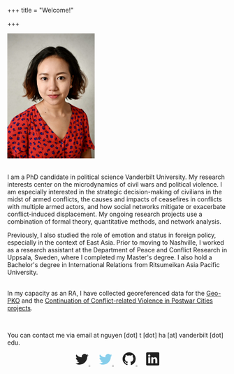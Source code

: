 +++
title = "Welcome!"

+++

<div class="row">
  <div class="col-4"><img src="images/ha-profile2023nov-01.jpg" style="width:200px;"/></div>
  <div class="col-8">
  <br>  
  <p>I am a PhD candidate in political science Vanderbilt University. My research interests center on the microdynamics of civil wars and political violence. I am especially interested in the strategic decision-making of civilians in the midst of armed conflicts, the causes and impacts of ceasefires in conflicts with multiple armed actors, and how social networks mitigate or exacerbate conflict-induced displacement. My ongoing research projects use a combination of formal theory, quantitative methods, and network analysis.</p>
  
  <p>Previously, I also studied the role of emotion and status in foreign policy, especially in the context of East Asia. Prior to moving to Nashville, I worked as a research assistant at the Department of Peace and Conflict Research in Uppsala, Sweden, where I completed my Master's degree. I also hold a Bachelor's degree in International Relations from Ritsumeikan Asia Pacific University.</p> <br/>  In my capacity as an RA, I have collected georeferenced data for the <a href="https://www.pcr.uu.se/data/geo-pko/">Geo-PKO</a> and the <a href="https://pcr.uu.se/research/research-themes/conflict-dynamics/the-continuation-of-violence-in-postwar-cities/">Continuation of Conflict-related Violence in Postwar Cities projects</a>. </p>
  <br>
  
  You can contact me via email at nguyen [dot] t [dot] ha [at] vanderbilt [dot] edu. 


<p style="text-align:center">
<a href="https://twitter.com/HaThaoNguyen">
<svg xmlns="http://www.w3.org/2000/svg" width="30" height="30" fill="#222222" class="bi bi-twitter" viewBox="0 0 16 16">
  <path d="M5.026 15c6.038 0 9.341-5.003 9.341-9.334 0-.14 0-.282-.006-.422A6.685 6.685 0 0 0 16 3.542a6.658 6.658 0 0 1-1.889.518 3.301 3.301 0 0 0 1.447-1.817 6.533 6.533 0 0 1-2.087.793A3.286 3.286 0 0 0 7.875 6.03a9.325 9.325 0 0 1-6.767-3.429 3.289 3.289 0 0 0 1.018 4.382A3.323 3.323 0 0 1 .64 6.575v.045a3.288 3.288 0 0 0 2.632 3.218 3.203 3.203 0 0 1-.865.115 3.23 3.23 0 0 1-.614-.057 3.283 3.283 0 0 0 3.067 2.277A6.588 6.588 0 0 1 .78 13.58a6.32 6.32 0 0 1-.78-.045A9.344 9.344 0 0 0 5.026 15z"/>
</svg>
</a> 
<a href="https://bsky.app/profile/hathaonguyen.bsky.social" style="margin-left: 20px;">
<svg xmlns="http://www.w3.org/2000/svg" width="30" height="30" fill="#87ceeb" class="fa-solid fa-square" viewBox="0 0 16 16">
  <path d="M5.026 15c6.038 0 9.341-5.003 9.341-9.334 0-.14 0-.282-.006-.422A6.685 6.685 0 0 0 16 3.542a6.658 6.658 0 0 1-1.889.518 3.301 3.301 0 0 0 1.447-1.817 6.533 6.533 0 0 1-2.087.793A3.286 3.286 0 0 0 7.875 6.03a9.325 9.325 0 0 1-6.767-3.429 3.289 3.289 0 0 0 1.018 4.382A3.323 3.323 0 0 1 .64 6.575v.045a3.288 3.288 0 0 0 2.632 3.218 3.203 3.203 0 0 1-.865.115 3.23 3.23 0 0 1-.614-.057 3.283 3.283 0 0 0 3.067 2.277A6.588 6.588 0 0 1 .78 13.58a6.32 6.32 0 0 1-.78-.045A9.344 9.344 0 0 0 5.026 15z"/>
</svg>
</a> 
<a href="https://github.com/thaonguyen-ha" style="margin-left: 20px;">
<svg xmlns="http://www.w3.org/2000/svg" width="30" height="30" fill="#222222" class="bi bi-github" viewBox="0 0 16 16">
  <path d="M8 0C3.58 0 0 3.58 0 8c0 3.54 2.29 6.53 5.47 7.59.4.07.55-.17.55-.38 0-.19-.01-.82-.01-1.49-2.01.37-2.53-.49-2.69-.94-.09-.23-.48-.94-.82-1.13-.28-.15-.68-.52-.01-.53.63-.01 1.08.58 1.23.82.72 1.21 1.87.87 2.33.66.07-.52.28-.87.51-1.07-1.78-.2-3.64-.89-3.64-3.95 0-.87.31-1.59.82-2.15-.08-.2-.36-1.02.08-2.12 0 0 .67-.21 2.2.82.64-.18 1.32-.27 2-.27.68 0 1.36.09 2 .27 1.53-1.04 2.2-.82 2.2-.82.44 1.1.16 1.92.08 2.12.51.56.82 1.27.82 2.15 0 3.07-1.87 3.75-3.65 3.95.29.25.54.73.54 1.48 0 1.07-.01 1.93-.01 2.2 0 .21.15.46.55.38A8.012 8.012 0 0 0 16 8c0-4.42-3.58-8-8-8z"/>
</svg>
</a> 
<a href="https://linkedin.com/in/thaonguyenha" style="margin-left: 20px;">
<svg xmlns="http://www.w3.org/2000/svg" width="30" height="30" fill="#222222" class="bi bi-linkedin" viewBox="0 0 16 16">
  <path d="M0 1.146C0 .513.526 0 1.175 0h13.65C15.474 0 16 .513 16 1.146v13.708c0 .633-.526 1.146-1.175 1.146H1.175C.526 16 0 15.487 0 14.854V1.146zm4.943 12.248V6.169H2.542v7.225h2.401zm-1.2-8.212c.837 0 1.358-.554 1.358-1.248-.015-.709-.52-1.248-1.342-1.248-.822 0-1.359.54-1.359 1.248 0 .694.521 1.248 1.327 1.248h.016zm4.908 8.212V9.359c0-.216.016-.432.08-.586.173-.431.568-.878 1.232-.878.869 0 1.216.662 1.216 1.634v3.865h2.401V9.25c0-2.22-1.184-3.252-2.764-3.252-1.274 0-1.845.7-2.165 1.193v.025h-.016a5.54 5.54 0 0 1 .016-.025V6.169h-2.4c.03.678 0 7.225 0 7.225h2.4z"/>
</svg>
</a>
</p>
</div>
</div>